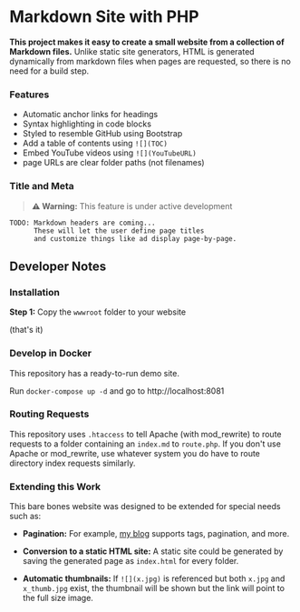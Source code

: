 # Markdown Site with PHP

**This project makes it easy to create a small website from a collection of Markdown files.** Unlike static site generators, HTML is generated dynamically from markdown files when pages are requested, so there is no need for a build step.

### Features
* Automatic anchor links for headings
* Syntax highlighting in code blocks
* Styled to resemble GitHub using Bootstrap
* Add a table of contents using `![](TOC)`
* Embed YouTube videos using `![](YouTubeURL)`
* page URLs are clear folder paths (not filenames)

### Title and Meta

> **⚠️ Warning:** This feature is under active development

```
TODO: Markdown headers are coming...
      These will let the user define page titles
      and customize things like ad display page-by-page.
```

## Developer Notes

### Installation

**Step 1:** Copy the `wwwroot` folder to your website 

(that's it)

### Develop in Docker

This repository has a ready-to-run demo site. 

Run `docker-compose up -d` and go to http://localhost:8081

### Routing Requests

This repository uses `.htaccess` to tell Apache (with mod_rewrite) to route requests to a folder containing an `index.md` to `route.php`. If you don't use Apache or mod_rewrite, use whatever system you do have to route directory index requests similarly.

### Extending this Work

This bare bones website was designed to be extended for special needs such as:

* **Pagination:** For example, [my blog](http://swharden.com) supports tags, pagination, and more.

* **Conversion to a static HTML site:** A static site could be generated by saving the generated page as `index.html` for every folder.

* **Automatic thumbnails:** If `![](x.jpg)` is referenced but both `x.jpg` and `x_thumb.jpg` exist, the thumbnail will be shown but the link will point to the full size image.
